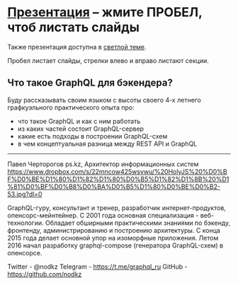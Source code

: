 # [Презентация](https://nodkz.github.io/conf-talks/talks/2019.12.07-gdg-devfest2019-krasnodar/index.html) – жмите ПРОБЕЛ, чтоб листать слайды

Также презентация доступна в [светлой теме](https://nodkz.github.io/conf-talks/talks/2019.12.07-gdg-devfest2019-krasnodar/white.html).

Пробел листает слайды, стрелки влево и вправо листают секции.

## Что такое GraphQL для бэкендера?

Буду рассказывать своим языком с высоты своего 4-х летнего графкуэльного практического опыта про:

- что такое GraphQL и как с ним работать
- из каких частей состоит GraphQL-сервер
- какие есть подходы в построении GraphQL-схем
- в чем концептуальная разница между REST API и GraphQL

--------

Павел Черторогов
ps.kz, Архитектор информационных систем
<https://www.dropbox.com/s/22mncow425wsvwu/%20HolyJS%20%D0%BF%D0%BE%D1%80%D1%82%D1%80%D0%B5%D1%82%D1%8B%20%D1%81%D0%BF%D0%B8%D0%BA%D0%B5%D1%80%D0%BE%D0%B2-53.jpg?dl=0>

GraphQL-гуру, консультант и тренер, разработчик интернет-продуктов, опенсорс-мейнтейнер. С 2001 года основная специализация - веб-технологии. Обладает обширными практическими знаниями по бэкенду, фронтенду, администрированию и построению архитектуры. С конца 2015 года делает основной упор на изоморфные приложения. Летом 2016 начал разработку graphql-compose (генератора GraphQL-схем) в опенсорсе.

Twitter - @nodkz
Telegram - <https://t.me/graphql_ru>
GitHub - <https://github.com/nodkz>

